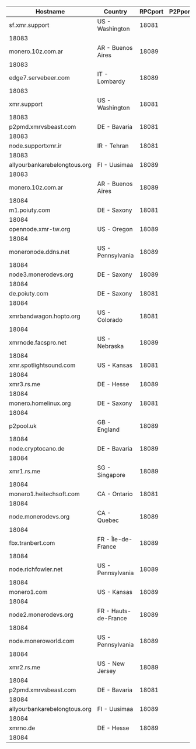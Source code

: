Hostname | Country | RPCport | P2Pport
--- | --- | --- | ---
sf.xmr.support | US - Washington | 18081
 | 18083
monero.10z.com.ar | AR - Buenos Aires | 18089
 | 18083
edge7.servebeer.com | IT - Lombardy | 18089
 | 18083
xmr.support | US - Washington | 18081
 | 18083
p2pmd.xmrvsbeast.com | DE - Bavaria | 18081
 | 18083
node.supportxmr.ir | IR - Tehran | 18081
 | 18083
allyourbankarebelongtous.org | FI - Uusimaa | 18089
 | 18083
monero.10z.com.ar | AR - Buenos Aires | 18089
 | 18084
m1.poiuty.com | DE - Saxony | 18081
 | 18084
opennode.xmr-tw.org | US - Oregon | 18089
 | 18084
moneronode.ddns.net | US - Pennsylvania | 18089
 | 18084
node3.monerodevs.org | DE - Saxony | 18089
 | 18084
de.poiuty.com | DE - Saxony | 18081
 | 18084
xmrbandwagon.hopto.org | US - Colorado | 18081
 | 18084
xmrnode.facspro.net | US - Nebraska | 18089
 | 18084
xmr.spotlightsound.com | US - Kansas | 18081
 | 18084
xmr3.rs.me | DE - Hesse | 18089
 | 18084
monero.homelinux.org | DE - Saxony | 18081
 | 18084
p2pool.uk | GB - England | 18089
 | 18084
node.cryptocano.de | DE - Bavaria | 18089
 | 18084
xmr1.rs.me | SG - Singapore | 18089
 | 18084
monero1.heitechsoft.com | CA - Ontario | 18081
 | 18084
node.monerodevs.org | CA - Quebec | 18089
 | 18084
fbx.tranbert.com | FR - Île-de-France | 18089
 | 18084
node.richfowler.net | US - Pennsylvania | 18089
 | 18084
monero1.com | US - Kansas | 18089
 | 18084
node2.monerodevs.org | FR - Hauts-de-France | 18089
 | 18084
node.moneroworld.com | US - Pennsylvania | 18089
 | 18084
xmr2.rs.me | US - New Jersey | 18089
 | 18084
p2pmd.xmrvsbeast.com | DE - Bavaria | 18081
 | 18084
allyourbankarebelongtous.org | FI - Uusimaa | 18089
 | 18084
xmrno.de | DE - Hesse | 18089
 | 18084

